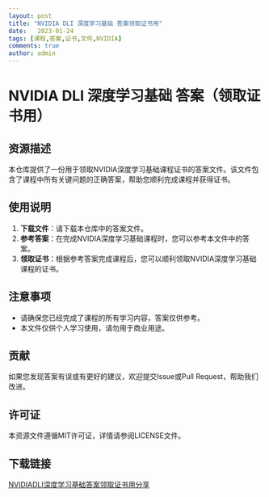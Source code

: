 ```yaml
---
layout: post
title: "NVIDIA DLI 深度学习基础 答案领取证书用"
date:   2023-01-24
tags: [课程,答案,证书,文件,NVIDIA]
comments: true
author: admin
---
```

# NVIDIA DLI 深度学习基础 答案（领取证书用）

## 资源描述

本仓库提供了一份用于领取NVIDIA深度学习基础课程证书的答案文件。该文件包含了课程中所有关键问题的正确答案，帮助您顺利完成课程并获得证书。

## 使用说明

1. **下载文件**：请下载本仓库中的答案文件。
2. **参考答案**：在完成NVIDIA深度学习基础课程时，您可以参考本文件中的答案。
3. **领取证书**：根据参考答案完成课程后，您可以顺利领取NVIDIA深度学习基础课程的证书。

## 注意事项

- 请确保您已经完成了课程的所有学习内容，答案仅供参考。
- 本文件仅供个人学习使用，请勿用于商业用途。

## 贡献

如果您发现答案有误或有更好的建议，欢迎提交Issue或Pull Request，帮助我们改进。

## 许可证

本资源文件遵循MIT许可证，详情请参阅LICENSE文件。

## 下载链接

[NVIDIADLI深度学习基础答案领取证书用分享](https://pan.quark.cn/s/9a512b23ed91)
